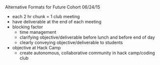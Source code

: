Alternative Formats for Future Cohort
06/24/15

- each 2 hr chunk = 1 club meeting
- have deliverable at the end of each meeting
- blocking factor
	- time management
	- clarifying objective/deliverable before lunch and before end of day
	- clearly conveying objective/deliverable to students
- objective at Hack Camp
	- create autonomous, collaborative community in hack camp/coding club
